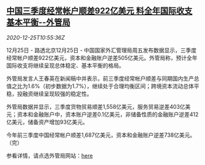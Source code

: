 <!--1608895395000-->
[中国三季度经常帐户顺差922亿美元 料全年国际收支基本平衡--外管局](https://cn.reuters.com/article/china-q3-trade-balance-1225-idCNKBS28Z0L2)
------

<div><i>2020-12-25T10:55:36Z</i></div><p>12月25日 - 路透北京12月25日 - 中国国家外汇管理局周五发布数据显示，三季度经常帐户顺差922亿美元，资本和金融账户逆差505亿美元。外管局称，预计全年国际收支将继续呈现总体稳定、基本平衡的格局。</p><p>外管局发言人王春英在新闻稿中并表示，前三季度经常帐户顺差与同期国内生产总值之比为1.6%（初步数据为1.7%），继续处于合理均衡区间；跨境资本流动总体平稳，投融资继续呈现较强的稳定性。</p><p>外管局数据并显示，三季度货物贸易顺差1,558亿美元，服务贸易逆差403亿美元；资本和金融账户中，资本账户逆差0.1亿美元，非储备性质的金融账户逆差412亿美元，储备资产增加93亿美元。</p><p>今年前三季度中国经常帐户顺差1,687亿美元，资本和金融账户逆差738亿美元。（完）</p><p>参看详情，请点选外管局网站：<a href="http://www.safe.gov.cn/safe/2020/1225/17885.html">here</a></p>
